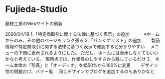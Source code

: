 # Fujieda-Studio
藤枝工房のWebサイトの刷新

2020/04/18
1.「特定商取引に関する法律に基づく表示」の追加
　　　※ホームからのみ、その他のページもリンク張る
2.「パンくずリスト」の追加
　　製品情報や特定商取引に関する法律に基づく表示で確認すると分かりやすい
  　メニューの下側に表示されるようにした。
    ただし、ホームには表示しなくてもいいかなと考えている。
    現時点では、作業性のしやすさから残しているだけ
3.　ホーム本体の「写真」と「オーディオ」を幅50%から100%に変更
　　デザイン性の問題だけ、バナー風
  　同じデザインでブログを追加するのもありかなと
